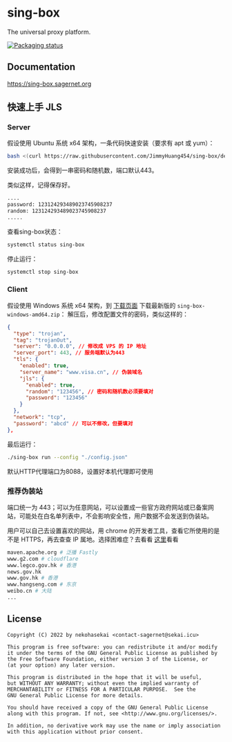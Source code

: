 # sing-box

The universal proxy platform.

[![Packaging status](https://repology.org/badge/vertical-allrepos/sing-box.svg)](https://repology.org/project/sing-box/versions)

## Documentation

https://sing-box.sagernet.org

## 快速上手 JLS

### Server
假设使用 Ubuntu 系统 x64 架构，一条代码快速安装（要求有 apt 或 yum）：
```bash
bash <(curl https://raw.githubusercontent.com/JimmyHuang454/sing-box/dev-next/release/server/quic_install.sh)
```

安装成功后，会得到一串密码和随机数，端口默认443。

类似这样，记得保存好。
```bash
....
password: 123124293489023745908237
random: 123124293489023745908237
.....
```

查看sing-box状态：
```bash
systemctl status sing-box
```

停止运行：
```bash
systemctl stop sing-box
```


### Client

假设使用 Windows 系统 x64 架构，到 [下载页面](https://github.com/JimmyHuang454/sing-box/releases) 下载最新版的 `sing-box-windows-amd64.zip`：
解压后，修改配置文件的密码，类似这样的：
```json
{
  "type": "trojan",
  "tag": "trojanOut",
  "server": "0.0.0.0", // 修改成 VPS 的 IP 地址
  "server_port": 443, // 服务端默认为443
  "tls": {
    "enabled": true,
    "server_name": "www.visa.cn", // 伪装域名
    "jls": {
      "enabled": true,
      "random": "123456", // 密码和随机数必须要填对
      "password": "123456"
    }
  },
  "network": "tcp",
  "password": "abcd" // 可以不修改，但要填对
},
```

最后运行：
```bash
./sing-box run --config "./config.json"
```
默认HTTP代理端口为8088，设置好本机代理即可使用

### 推荐伪装站
端口统一为 443；可以为任意网站，可以设置成一些官方政府网站或已备案网站，可能处在白名单列表中，不会影响安全性，用户数据不会发送到伪装站。

用户可以自己去设置喜欢的网站，用 chrome 的开发者工具，查看它所使用的是不是 HTTPS，再去查查 IP 属地。选择困难症？去看看 [这里](https://alexa.chinaz.com/)看看

```bash
maven.apache.org # 泛播 Fastly
www.g2.com # cloudflare
www.legco.gov.hk # 香港
news.gov.hk
www.gov.hk # 香港
www.hangseng.com # 东京
weibo.cn # 大陆
...
```


## License

```
Copyright (C) 2022 by nekohasekai <contact-sagernet@sekai.icu>

This program is free software: you can redistribute it and/or modify
it under the terms of the GNU General Public License as published by
the Free Software Foundation, either version 3 of the License, or
(at your option) any later version.

This program is distributed in the hope that it will be useful,
but WITHOUT ANY WARRANTY; without even the implied warranty of
MERCHANTABILITY or FITNESS FOR A PARTICULAR PURPOSE.  See the
GNU General Public License for more details.

You should have received a copy of the GNU General Public License
along with this program. If not, see <http://www.gnu.org/licenses/>.

In addition, no derivative work may use the name or imply association
with this application without prior consent.
```
